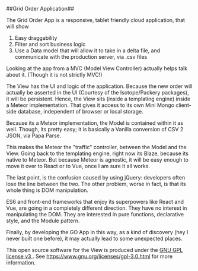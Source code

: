 ##Grid Order Application##

The Grid Order App is a responsive, tablet friendly cloud application, that will show
1) Easy draggability
2) Filter and sort business logic
3) Use a Data model that will allow it to take in a delta file, and communicate with the production server, via .csv files

Looking at the app from a MVC (Model View Controller) actually helps talk about it. (Though it is not strictly MVC!)

The View has the UI and logic of the application. Because the new order will actually be asserted in the UI (Courtesy of the Isotope/Packery packages), it will be persistent. Hence, the View sits (inside a templating engine) inside a Meteor implementation. That gives it access to its own Mini Mongo client-side database, independent of browser or local storage.

Because its a Meteor implementation, the Model is contained within it as well. Though, its pretty easy; it is basically a Vanilla conversion of CSV 2 JSON, via Papa Parse.

This makes the Meteor the "traffic" controller, between the Model and the View. Going back to the templating engine, right now its Blaze, because its native to Meteor. But because Meteor is agnostic, it will be easy enough to move it over to React or to Vue, once I am sure it all works.

The last point, is the confusion caused by using jQuery: developers often lose the line between the two. The other problem, worse in fact, is that its whole thing is DOM manipulation.

ES6 and front-end frameworks that enjoy its superpowers like React and Vue, are going in a completely different direction. They have no interest in manipulating the DOM. They are interested in pure functions, declarative style, and the Module pattern.

Finally, by developing the GO App in this way, as a kind of discovery (hey I never built one before), it may actually lead to some unexpected places.



This open source software for the View is produced under the <a href='https://www.gnu.org/licenses/gpl-3.0.html'>GNU GPL license v3 </a>. See https://www.gnu.org/licenses/gpl-3.0.html for more information.
